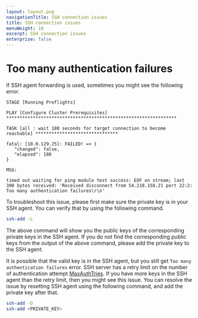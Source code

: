 ```yaml
---
layout: layout.pug
navigationTitle: SSH connection issues
title: SSH connection issues
menuWeight: 10
excerpt: SSH connection issues
enterprise: false
---
```


# Too many authentication failures

If SSH agent forwarding is used, sometimes you might see the following error.

```text
STAGE [Running Preflights]

PLAY [Configure Cluster Prerequisites] ****************************************************************

TASK [all : wait 180 seconds for target connection to become reachable] *******************************

fatal: [10.0.129.25]: FAILED! => {
   "changed": false,
   "elapsed": 180
}

MSG:

timed out waiting for ping module test success: EOF on stream; last 300 bytes received: 'Received disconnect from 54.218.158.21 port 22:2: Too many authentication failures\r\n'
```

To troubleshoot this issue, please first make sure the private key is in your SSH agent.
You can verify that by using the following command.

```bash
ssh-add -L
```

The above command will show you the public keys of the corresponding private keys in the SSH agent.
If you do not find the corresponding public keys from the output of the above command, please add the private key to the SSH agent.

It is possible that the valid key is in the SSH agent, but you still get `Too many authentication failures` error.
SSH server has a retry limit on the number of authentication attempt [MaxAuthTries][sshd_config].
If you have more keys in the SSH agent than the retry limit, then you might see this issue.
You can resolve the issue by resetting SSH agent using the following command, and add the private key after that.

```bash
ssh-add -D
ssh-add <PRIVATE_KEY>
```

[sshd_config]: https://linux.die.net/man/5/sshd_config
